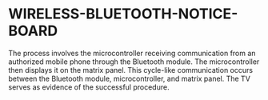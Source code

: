 # WIRELESS-BLUETOOTH-NOTICE-BOARD
The process involves the microcontroller receiving communication from an authorized mobile phone through the Bluetooth module. The microcontroller then displays it on the matrix panel. This cycle-like communication occurs between the Bluetooth module, microcontroller, and matrix panel. The TV serves as evidence of the successful procedure.
